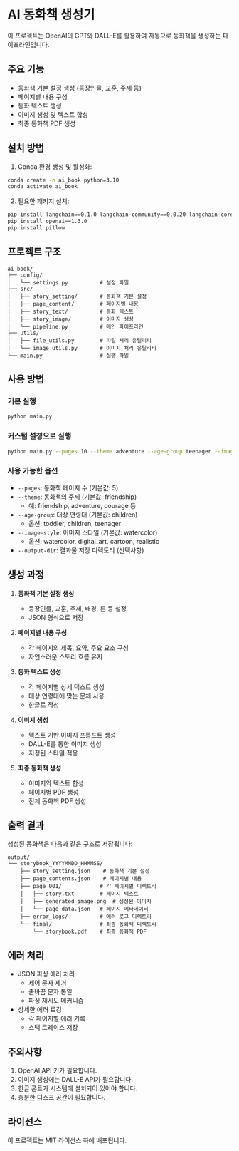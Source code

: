 # AI 동화책 생성기

이 프로젝트는 OpenAI의 GPT와 DALL-E를 활용하여 자동으로 동화책을 생성하는 파이프라인입니다.

## 주요 기능

- 동화책 기본 설정 생성 (등장인물, 교훈, 주제 등)
- 페이지별 내용 구성
- 동화 텍스트 생성
- 이미지 생성 및 텍스트 합성
- 최종 동화책 PDF 생성

## 설치 방법

1. Conda 환경 생성 및 활성화:
```bash
conda create -n ai_book python=3.10
conda activate ai_book
```

2. 필요한 패키지 설치:
```bash
pip install langchain==0.1.0 langchain-community==0.0.20 langchain-core==0.1.21 langchain-openai==0.0.8 langsmith==0.0.83
pip install openai==1.3.0
pip install pillow
```

## 프로젝트 구조

```
ai_book/
├── config/
│   └── settings.py          # 설정 파일
├── src/
│   ├── story_setting/       # 동화책 기본 설정
│   ├── page_content/        # 페이지별 내용
│   ├── story_text/          # 동화 텍스트
│   ├── story_image/         # 이미지 생성
│   └── pipeline.py          # 메인 파이프라인
├── utils/
│   ├── file_utils.py        # 파일 처리 유틸리티
│   └── image_utils.py       # 이미지 처리 유틸리티
└── main.py                  # 실행 파일
```

## 사용 방법

### 기본 실행
```bash
python main.py
```

### 커스텀 설정으로 실행
```bash
python main.py --pages 10 --theme adventure --age-group teenager --image-style digital_art
```

### 사용 가능한 옵션

- `--pages`: 동화책 페이지 수 (기본값: 5)
- `--theme`: 동화책의 주제 (기본값: friendship)
  - 예: friendship, adventure, courage 등
- `--age-group`: 대상 연령대 (기본값: children)
  - 옵션: toddler, children, teenager
- `--image-style`: 이미지 스타일 (기본값: watercolor)
  - 옵션: watercolor, digital_art, cartoon, realistic
- `--output-dir`: 결과물 저장 디렉토리 (선택사항)

## 생성 과정

1. **동화책 기본 설정 생성**
   - 등장인물, 교훈, 주제, 배경, 톤 등 설정
   - JSON 형식으로 저장

2. **페이지별 내용 구성**
   - 각 페이지의 제목, 요약, 주요 요소 구성
   - 자연스러운 스토리 흐름 유지

3. **동화 텍스트 생성**
   - 각 페이지별 상세 텍스트 생성
   - 대상 연령대에 맞는 문체 사용
   - 한글로 작성

4. **이미지 생성**
   - 텍스트 기반 이미지 프롬프트 생성
   - DALL-E를 통한 이미지 생성
   - 지정된 스타일 적용

5. **최종 동화책 생성**
   - 이미지와 텍스트 합성
   - 페이지별 PDF 생성
   - 전체 동화책 PDF 생성

## 출력 결과

생성된 동화책은 다음과 같은 구조로 저장됩니다:

```
output/
└── storybook_YYYYMMDD_HHMMSS/
    ├── story_setting.json    # 동화책 기본 설정
    ├── page_contents.json    # 페이지별 내용
    ├── page_001/            # 각 페이지별 디렉토리
    │   ├── story.txt        # 페이지 텍스트
    │   ├── generated_image.png  # 생성된 이미지
    │   └── page_data.json   # 페이지 메타데이터
    ├── error_logs/          # 에러 로그 디렉토리
    └── final/               # 최종 동화책 디렉토리
        └── storybook.pdf    # 최종 동화책 PDF
```

## 에러 처리

- JSON 파싱 에러 처리
  - 제어 문자 제거
  - 줄바꿈 문자 통일
  - 파싱 재시도 메커니즘
- 상세한 에러 로깅
  - 각 페이지별 에러 기록
  - 스택 트레이스 저장

## 주의사항

1. OpenAI API 키가 필요합니다.
2. 이미지 생성에는 DALL-E API가 필요합니다.
3. 한글 폰트가 시스템에 설치되어 있어야 합니다.
4. 충분한 디스크 공간이 필요합니다.

## 라이선스

이 프로젝트는 MIT 라이선스 하에 배포됩니다. 